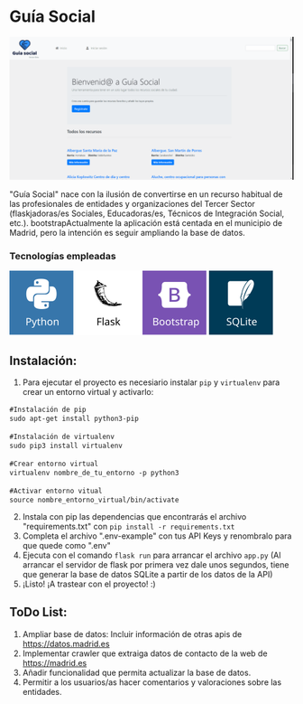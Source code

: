 # Guía Social

![](demo/demo-guia-social.gif)

"Guía Social" nace con la ilusión de convertirse en un recurso habitual de las profesionales de entidades y organizaciones del Tercer Sector (flaskjadoras/es Sociales, Educadoras/es, Técnicos de Integración Social, etc.).
bootstrapActualmente la aplicación está centada en el municipio de Madrid, pero la intención es seguir ampliando la base de datos.

### Tecnologías empleadas
![Python](https://github.com/fjavierlh/fjavierlh/blob/master/img/python.svg)
![Flask](https://github.com/fjavierlh/fjavierlh/blob/master/img/flask.svg)
![Bootstrap](https://github.com/fjavierlh/fjavierlh/blob/master/img/bootstrap.svg)
![SQLite](https://github.com/fjavierlh/fjavierlh/blob/master/img/sqlite.svg)

## Instalación:
1. Para ejecutar el proyecto es necesiario instalar ``pip`` y ``virtualenv`` para crear un entorno virtual y activarlo:
```
#Instalación de pip
sudo apt-get install python3-pip

#Instalación de virtualenv
sudo pip3 install virtualenv

#Crear entorno virtual
virtualenv nombre_de_tu_entorno -p python3

#Activar entorno vitual
source nombre_entorno_virtual/bin/activate
```
2. Instala con pip las dependencias que encontrarás el archivo "requirements.txt" con ``pip install -r requirements.txt``
3. Completa el archivo ".env-example" con tus API Keys y renombralo para que quede como ".env"
4. Ejecuta con el comando ``flask run`` para arrancar el archivo ```app.py``` (Al arrancar el servidor de flask por primera vez dale unos segundos, tiene que generar la base de datos SQLite a partir de los datos de la API)
5. ¡Listo! ¡A trastear con el proyecto! :)


## ToDo List:
1. Ampliar base de datos: Incluir información de otras apis de https://datos.madrid.es
2. Implementar crawler que extraiga datos de contacto de la web de https://madrid.es
3. Añadir funcionalidad que permita actualizar la base de datos.
4. Permitir a los usuarios/as hacer comentarios y valoraciones sobre las entidades.

